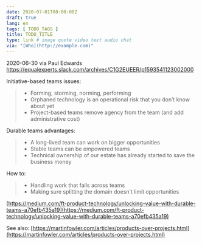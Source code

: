 ```yaml
---
date: 2020-07-01T00:00:00Z
draft: true
lang: en
tags: [ TODO_TAGS ]
title: TODO_TITLE
type: link # image quote video text audio chat
via: "[Who](http://example.com)"
---
```



2020-06-30 via Paul Edwards 
https://equalexperts.slack.com/archives/C1G2EUEER/p1593541123002000

Initiative-based teams issues:

> - Forming, storming, norming, performing
> - Orphaned technology is an operational risk that you don’t know about yet
> - Project-based teams remove agency from the team (and add administrative cost)

Durable teams advantages:

> - A long-lived team can work on bigger opportunities
> - Stable teams can be empowered teams
> - Technical ownership of our estate has already started to save the business money

How to:

> - Handling work that falls across teams
> - Making sure splitting the domain doesn’t limit opportunities

[https://medium.com/ft-product-technology/unlocking-value-with-durable-teams-a70efb435a19](https://medium.com/ft-product-technology/unlocking-value-with-durable-teams-a70efb435a19)

See also:
[https://martinfowler.com/articles/products-over-projects.html](https://martinfowler.com/articles/products-over-projects.html)

